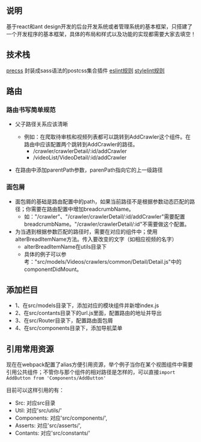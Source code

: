 ## 说明
基于react和ant design开发的后台开发系统或者管理系统的基本框架，只搭建了一个开发程序的基本框架，具体的布局和样式以及功能的实现都需要大家去填空！

## 技术栈
[precss](https://github.com/jonathantneal/precss) 封装成sass语法的postcss集合插件
[eslint规则]()
[stylelint规则]()

## 路由

### 路由书写简单规范

- 父子路径关系应该清晰
    - 例如：在爬取待审核和视频列表都可以跳转到AddCrawler这个组件。在路由中应该配置两个跳转到AddCrawler的路径。
        - /crawler/crawlerDetail/:id/addCrawler
        - /videoList/VideoDetail/:id/addCrawler

- 在路由中添加parentPath参数，parenPath指向它的上一级路径

### 面包屑
- 面包屑的基础是路由配置中的path，如果当前路径不是根据参数动态匹配的路径；你需要在路由配置中增加breadcrumbName。
    - 如："/crawler"、"/crawler/crawlerDetail/:id/addCrawler"需要配置breadcrumbName。"/crawler/crawlerDetail/:id"不需要做这个配置。
- 为当遇到根据参数匹配的路径时，需要在对应的组件中；使用alterBreadItemName方法。传入要改变的文字（如相应视频的名字）
    - alterBreadItemName在utils目录下
    - 具体的例子可以参考："src/models/Videos/crawlers/common/Detail/Detail.js"中的componentDidMount。

## 添加栏目
- 1、在src/models目录下，添加对应的模块组件并新增index.js
- 2、在src/contants目录下的url.js里面，配置路由的地址并导出
- 3、在src/Router目录下，配置路由面包屑
- 4、在src/components目录下，添加导航菜单

## 引用常用资源

现在在webpack配置了alias方便引用资源，举个例子当你在某个视图组件中需要引用公共组件；不管你与那个组件的相对路径是怎样的，可以直接`import AddButton from 'Components/AddButton'`

目前可以这样引用的有：

- Src: 对应src目录
- Util: 对应'src/utils/'
- Components: 对应'src/components/',
- Asserts: 对应'src/asserts/',
- Contants: 对应'src/constants/'
